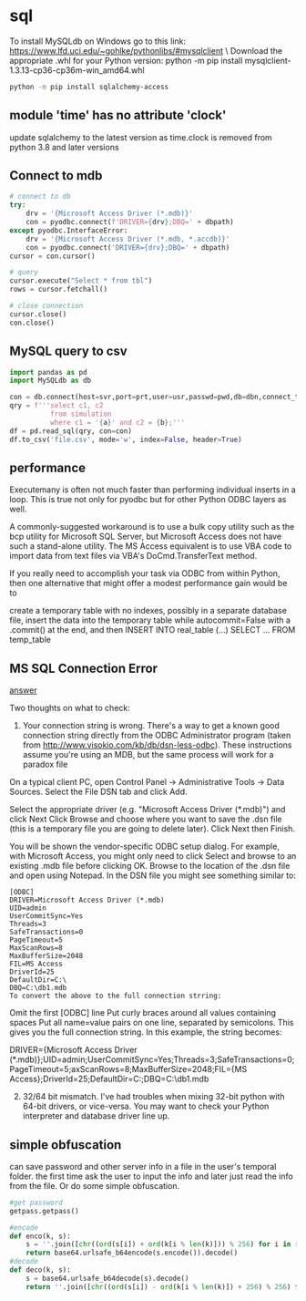 # sql

To install MySQLdb on Windows go to this link: https://www.lfd.uci.edu/~gohlke/pythonlibs/#mysqlclient \\
Download the appropriate .whl for your Python version: python -m pip install mysqlclient-1.3.13-cp36-cp36m-win_amd64.whl
```sh
python -m pip install sqlalchemy-access
```

## module 'time' has no attribute 'clock'
update sqlalchemy to the latest version as time.clock is removed from python 3.8 and later versions

## Connect to mdb
```py
# connect to db
try:
    drv = '{Microsoft Access Driver (*.mdb)}'
    con = pyodbc.connect(f'DRIVER={drv};DBQ=' + dbpath)
except pyodbc.InterfaceError:
    drv = '{Microsoft Access Driver (*.mdb, *.accdb)}'
    con = pyodbc.connect('DRIVER={drv};DBQ=' + dbpath)
cursor = con.cursor()

# query
cursor.execute("Select * from tbl")
rows = cursor.fetchall()

# close connection
cursor.close()
con.close()
```

## MySQL query to csv
```py
import pandas as pd
import MySQLdb as db

con = db.connect(host=svr,port=prt,user=usr,passwd=pwd,db=dbn,connect_timeout=30) #sec
qry = f'''select c1, c2
          from simulation
          where c1 = '{a}' and c2 = {b};'''
df = pd.read_sql(qry, con=con)
df.to_csv('file.csv', mode='w', index=False, header=True)
```

## performance
Executemany is often not much faster than performing individual inserts in a loop. This is true not only for pyodbc but for other Python ODBC layers as well.

A commonly-suggested workaround is to use a bulk copy utility such as the bcp utility for Microsoft SQL Server, but Microsoft Access does not have such a stand-alone utility. The MS Access equivalent is to use VBA code to import data from text files via VBA's DoCmd.TransferText method.

If you really need to accomplish your task via ODBC from within Python, then one alternative that might offer a modest performance gain would be to

create a temporary table with no indexes, possibly in a separate database file,
insert the data into the temporary table while autocommit=False with a .commit() at the end, and then
INSERT INTO real_table (...) SELECT ... FROM temp_table

## MS SQL Connection Error
[answer](https://stackoverflow.com/questions/32662123/pyodbc-error-data-source-name-not-found-and-no-default-driver-specified-paradox)

Two thoughts on what to check:

1) Your connection string is wrong. There's a way to get a known good connection string directly from the ODBC Administrator program (taken from http://www.visokio.com/kb/db/dsn-less-odbc). These instructions assume you're using an MDB, but the same process will work for a paradox file

On a typical client PC, open Control Panel -> Administrative Tools -> Data Sources.
Select the File DSN tab and click Add.

Select the appropriate driver (e.g. "Microsoft Access Driver (*.mdb)") and click Next
Click Browse and choose where you want to save the .dsn file (this is a temporary file you are going to delete later).
Click Next then Finish.

You will be shown the vendor-specific ODBC setup dialog. For example, with Microsoft Access, you might only need to click Select and browse to an existing .mdb file before clicking OK.
Browse to the location of the .dsn file and open using Notepad.
In the DSN file you might see something similar to:
```
[ODBC]
DRIVER=Microsoft Access Driver (*.mdb)
UID=admin
UserCommitSync=Yes
Threads=3
SafeTransactions=0
PageTimeout=5
MaxScanRows=8
MaxBufferSize=2048
FIL=MS Access
DriverId=25
DefaultDir=C:\
DBQ=C:\db1.mdb
To convert the above to the full connection strring:
```
Omit the first [ODBC] line
Put curly braces around all values containing spaces
Put all name=value pairs on one line, separated by semicolons.
This gives you the full connection string. In this example, the string becomes:

DRIVER={Microsoft Access Driver (*.mdb)};UID=admin;UserCommitSync=Yes;Threads=3;SafeTransactions=0;PageTimeout=5;axScanRows=8;MaxBufferSize=2048;FIL={MS Access};DriverId=25;DefaultDir=C:\;DBQ=C:\db1.mdb

2) 32/64 bit mismatch. I've had troubles when mixing 32-bit python with 64-bit drivers, or vice-versa. You may want to check your Python interpreter and database driver line up.

## simple obfuscation
can save password and other server info in a file in the user's temporal folder. the first time ask the user to input the info and later just read the info from the file. Or do some simple obfuscation.

```py
#get password
getpass.getpass()

#encode
def enco(k, s):
    s = ''.join([chr((ord(s[i]) + ord(k[i % len(k)])) % 256) for i in range(len(s))])
    return base64.urlsafe_b64encode(s.encode()).decode()
#decode
def deco(k, s):
    s = base64.urlsafe_b64decode(s).decode()
    return ''.join([chr((ord(s[i]) - ord(k[i % len(k)]) + 256) % 256) for i in range(len(s))])
```
